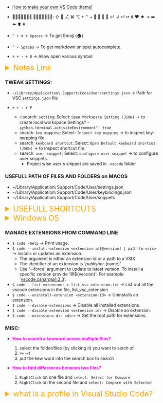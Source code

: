 -   [How to make your own VS Code theme!](https://www.youtube.com/watch?v=pGzssFNtWXw)
-   𝐔𝐬𝐞𝐟𝐮𝐥𝐥 𝑺𝒚𝒎𝒃𝒐𝒍𝒔: ⇧ ⮐ ⎇ ⌘ ⌥ + ⌃ + ⤶  ⤶ ⬋ ↩︎ ↲ ↵ ↫ ⭿ ♥ ★ → ➡️ ⬅️ ⬆︎ ⬇️

-   `^ + ⌘ + Spaces` → To get Emoji (🏠)
-   `^ + Spaces` → To get markdown snippet autocomplete.
-   `⌘ + ⇧ + O` → Allow open various symbol

<details><summary style="font-size:25px;color:Orange;text-align:left">Notes Link</summary>

-   [RemoteDev: Develop from anywhere with Visual Studio Code](https://www.youtube.com/watch?v=CYObXaSjj78)

</details>

### TWEAK SETTINGS:

-   `~/Library/Application\ Support/Code/User/settings.json` → Path for VSC `settings.json` file

-   `⌘ + ⇧ + P`
    -   🔥search: `setting`; Select: `Open Workspace Setting (JSON)` → to create local workspace Settings? - `python.terminal.activateEnvironment": true`
    -   search: `key mapping`; Select: `Inspect key mapping` → to inspect key-mapping file.
    -   search: `keyboard shortcut`; Select: `Open Default keyboard shortcut (JSON)` → to inspect shortcut file.
    -   search: `user snippet`; Select: `configure user snippet` → to configure user snippets.
        -   Project wise user's snippet are saved in `.vscode` folder

### USEFULL PATH OF FILES AND FOLDERS on MACOS

-   ~/Library/Application\ Support/Code/User/settings.json
-   ~/Library/Application\ Support/Code/User/keybindings.json
-   ~/Library/Application\ Support/Code/User/snippets

<details><summary style="font-size:25px;color:Orange;text-align:left">USEFULL SHORTCUTS</summary>

#### Shortcuts

-   `⌘ + ⇧ + f` → Search a patteren in multiple files.
-   🔥 `⌥ + z` → Toggle Wrap/Unwrap word of integrated terminal.
-   `⌘ + ⇧ + k` → Delete the line of code at the cursor.
-   `⌘ + x` → Cut the line of code at the cursor to paste somewhere else.
-   🔥 `⌘ + k + 0` → Fold code at the base indentation lavel
-   `⌥ + ⌘ + ]` → Fold code in the editor
-   `⌘ + k + j` → Unold code.
-   `⌘ + ⇧ + e` → Toggle between file explorer and editor.
-   `⌘ + ↓` → Collapse/Expend the folder in the file explorer
-   `→` → Expend the folder in the file explorer
-   `←` → Collapse the folder in the file explorer
-   `^ + Enter` → Open focused file from file explorer.
-   `fn + ^ + f5` → Run script
-   `⌘ + b` → Toggle side bar
-   `⌘ + ⇧ + e` → Jump between Editor and Explorer
-   `⌘ + j` → Togle between integrated terminal and Editor.
-   `⌘ + ⇧ + x` → Search for Extentions
-   `⌘ + k + m` → Options to choose among various keymaps.

#### Command Palette Search

-   `⌘ + ⇧ + P` -> Open the Command Palette
    -   Search:
        -   `filename` ↦ ⮐
        -   `insert unicode` ↦ ⮐ -> To get Unicode Characters
        -   `transform to UPPERCASE/lowercase/titlecase` ↦ ⮐
        -   `ndentationToSpaces` ↦ ⮐
        -   `indentationToTabs` ↦ ⮐
        -   `Profiles: Switch Profile` -> to Switch Between Profiles

#### Configuration Shortcuts

-   `⌘ + k + t` → Toggle between themes.
-   `⌘ + ,` → Open the default `settings.json`-file for VSCode.
-   `⌘ + ⇧ + P` -> type 'Default Keyboard Shortcuts (JSON)' ↦ ⮐
-   `⌘ + k + r` → OPEN KEYBOARD SHORTCUTS Reference.
-   `⌘ + k + s` → Open Keyboard Shortcuts.

</details>

<details><summary style="font-size:25px;color:Orange;text-align:left">Windows OS</summary>
    
- Keyboard Shortcut (`^ + k + s`):
    - Search: `View: Open Next/Previous Editor`; Set: `⌃ + ⎇ + ➡️` / `⌃ + ⎇ + ⬅️`.
    - Search: `cursorTop/cursorBottom`; Set: `⌃ + ⬆︎` / `⌃ + ⬇️`.
    - Search: `cursorTopSelect/cursorBottomSelect`; Set: `⌃ + ⇧ + ⬆︎` / `⌃ + ⇧ + ⬇️`.
    - Search: `cursorHomeSelect/cursorEndSelect`; Set: `⌃ + ⇧ + ⬅️` / `⌃ + ⇧ + ➡️`.
    - 
</details>

### MANAGE EXTENSIONS FROM COMMAND LINE

-   `$ code -help` → Print usage.
-   `$ code --install-extension <extension-id[@version] | path-to-vsix>` → Installs or updates an extension.
    -   The argument is either an extension id or a path to a VSIX.
    -   The identifier of an extension is '${publisher}.${name}'.
    -   Use '--force' argument to update to latest version. To install a specific version provide '@${version}'. For example: 'vscode.csharp@1.2.3'.
-   `$ code --list-extensions > list_vsc_extension.txt` → List out all the vscode extensions in the file, list_vsc_extension
-   `$ code --uninstall-extension <extension-id>` → Uninstalls an extension.
-   `$ code --disable-extensions` → Disable all installed extensions.
-   `$ code --disable-extension <extension-id>` → Disable an extension.
-   `$ code --extensions-dir <dir>` → Set the root path for extensions.

### MISC:

-   <b style="color:magenta;text-align:left">How to search a kewword across multiple files?</b>

    1.  select the folder/files (by clicking it) you want to serch of.
    2.  `⌘+⬆︎+f`
    3.  put the kew word into the search box to search

-   <b style="color:magenta;text-align:left">How to find differences between two files?</b>

    1.  `RightClick` on one file and `select: Select for Compare`
    2.  `RightClick` on the second file and `select: Compare with Selected`

<details><summary style="font-size:25px;color:Orange;text-align:left">what is a profile in Visual Studio Code?</summary>

A **profile** in **Visual Studio Code (VS Code)** is a feature that allows you to create and manage separate, customized configurations for your development environment. Profiles can include different settings, extensions, themes, keybindings, and UI layouts, making it easier to switch between different setups tailored for specific projects, workflows, or development needs.

---

#### **Key Features of Profiles in VS Code**

1. **Custom Settings**: Each profile can have its own unique configuration settings (e.g., font size, editor behavior, etc.).
2. **Extensions**: Profiles can have different sets of installed extensions, enabling you to install only what you need for a particular project or workflow.
3. **Keybindings**: Profiles allow customized keybinding configurations for different tasks or workflows.
4. **UI Customization**: You can adjust themes, icons, and layouts for each profile.
5. **Workspace-Specific Profiles**: Profiles can be linked to specific workspaces, making them automatically load when you open that workspace.

---

#### **Why Use Profiles?**

1. **Project-Specific Needs**: Different projects may require unique configurations or extensions (e.g., Python vs. JavaScript projects).
2. **Role-Specific Workflows**: Developers who switch between roles (e.g., frontend development, backend development, or DevOps) can maintain separate setups for each.
3. **Focus and Organization**: Minimize clutter by loading only the extensions and settings relevant to your current task or project.
4. **Personal and Team Use**: Share profiles with team members to maintain a consistent development environment across a team.

---

#### **How to Use Profiles in VS Code**

1. **Access Profiles**:

    - Open the Command Palette (`Ctrl+Shift+P` or `Cmd+Shift+P` on macOS).
    - Search for **"Profiles: Create Profile"**, **"Profiles: Switch Profile"**, or **"Profiles: Manage Profiles"**.

2. **Create a Profile**:

    - Choose "Create Profile" from the Command Palette.
    - Name your new profile and decide whether to start from scratch or use an existing configuration as a base.

3. **Switch Profiles**:

    - Use the **"Profiles: Switch Profile"** command to toggle between profiles.
    - Profiles are instantly loaded, updating your settings, extensions, and layout.

4. **Export/Import Profiles**:
    - You can export a profile to a JSON file and share it with others or import a shared profile into your own VS Code setup.

---

#### **Example Use Cases**

1. **Frontend Development Profile**:

    - Extensions: Prettier, ESLint, Tailwind CSS IntelliSense.
    - Settings: Auto-format on save, dark theme.
    - Keybindings: Shortcuts for web preview.

2. **Backend Development Profile**:

    - Extensions: Python, PostgreSQL, Docker.
    - Settings: Enable linting and debugging configurations.

3. **Writing or Documentation Profile**:
    - Extensions: Markdown Preview Enhanced, Spell Checker.
    - Settings: Increased font size for readability.

---

Profiles help make **VS Code** flexible and adaptable for a variety of workflows, letting you work efficiently across different projects and tasks.

</details>
